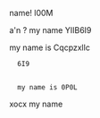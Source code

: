 name! l00M 

 a'n ? my name YIIB6I9 

 my name is Cqcpzxllc 

      6I9 


      my name is 0P0L 


  xocx my name 
